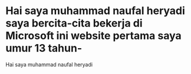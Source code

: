 # Hai saya muhammad naufal heryadi saya bercita-cita bekerja di Microsoft ini website pertama saya umur 13 tahun-
Hai saya muhammad naufal heryadi 
